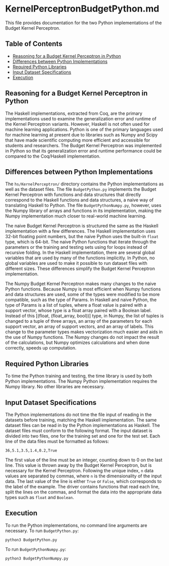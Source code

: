 # KernelPerceptronBudgetPython.md

This file provides documentation for the two Python implementations of the Budget Kernel Perceptron.

## Table of Contents

- [Reasoning for a Budget Kernel Perceptron in Python](#reasoning-for-a-budget-kernel-perceptron-in-python)
- [Differences between Python Implementations](#differences-between-python-implementations)
- [Required Python Libraries](#required-python-libraries)
- [Input Dataset Specifications](#Input-dataset-specifications)
- [Execution](#execution)

## Reasoning for a Budget Kernel Perceptron in Python

The Haskell implementations, extracted from Coq, are the primary implementations used to examine the generalization error and runtime of the Kernel Perceptron variants. However, Haskell is not often used for machine learning applications. Python is one of the primary languages used for machine learning at present due to libraries such as Numpy and Scipy that have made scientific computing more efficient and accessible for students and researchers. The Budget Kernel Perceptron was implemented in Python so that its generalization error and runtime performance could be compared to the Coq/Haskell implementation.

## Differences between Python Implementations

The `hs/KernelPerceptron/` directory contains the Python implementations as well as the dataset files. The file `BudgetPython.py` implements the Budget Kernel Perceptron with functions and data structures that directly correspond to the Haskell functions and data structures, a naive way of translating Haskell to Python. The file `BudgetPythonNumpy.py`, however, uses the Numpy library of arrays and functions in its implementation, making the Numpy implementation much closer to real-world machine learning. 

The naive Budget Kernel Perceptron is structured the same as the Haskell implementation with a few differences. The Haskell implementation uses 32-bit floating point numbers, but the naive Python uses the built-in `float` type, which is 64-bit. The naive Python functions that iterate through the parameters or the training and testing sets using for loops instead of recursive folding. In the Haskell implementation, there are several global variables that are used by many of the functions implicitly. In Python, no global variables are used to make it possible to run dataset files with different sizes. These differences simplify the Budget Kernel Perceptron implementation.

The Numpy Budget Kernel Perceptron makes many changes to the naive Python functions. Because Numpy is most efficient when Numpy functions and data structures are used, some of the types were modified to be more compatible, such as the type of Params. In Haskell and naive Python, the type of Params is a list of tuples, where a float value is paired with a support vector, whose type is a float array paired with a Boolean label. Instead of this [(float, (float_array, bool))] type, in Numpy, the list of tuples is changed to a tuple of three arrays, an array of the parameters for each support vector, an array of support vectors, and an array of labels. This change to the parameter types makes vectorization much easier and aids in the use of Numpy functions. The Numpy changes do not impact the result of the calculations, but Numpy optimizes calculations and when done correctly, speeds up computation.

## Required Python Libraries

To time the Python training and testing, the time library is used by both Python implementations. The Numpy Python implementation requires the Numpy library. No other libraries are necessary.

## Input Dataset Specifications

The Python implementations do not time the file input of reading in the datasets before training, matching the Haskell implementation. The same dataset files can be read in by the Python implementations as Haskell. The dataset files must conform to the following format. The input dataset is divided into two files, one for the training set and one for the test set. Each line of the data files must be formatted as follows:

`36,5.1,3.5,1.4,0.2,True`

The first value of the line must be an integer, counting down to 0 on the last line. This value is thrown away by the Budget Kernel Perceptron, but is necessary for the Kernel Perceptron. Following the unique index, `n` data values are separated by commas, where `n` is the dimensionality of the input data. The last value of the line is either `True` or `False`, which corresponds to the label of the example. The driver contains functions that read each line, split the lines on the commas, and format the data into the appropriate data types such as `float` and `Boolean`. 

## Execution

To run the Python implementations, no command line arguments are necessary. To run `BudgetPython.py`:

`python3 BudgetPython.py`

To run `BudgetPythonNumpy.py`:

`python3 BudgetPythonNumpy.py`
